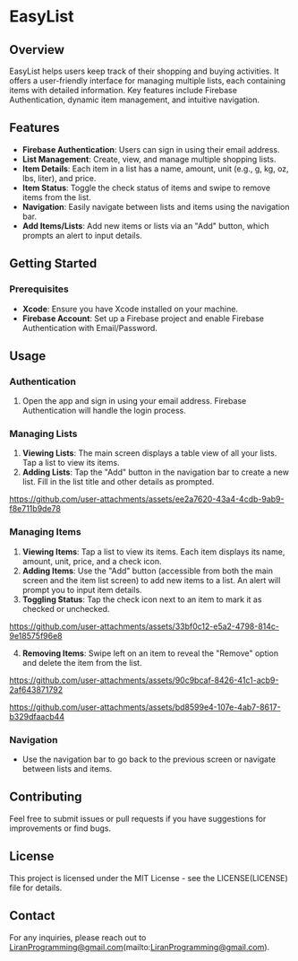 # EasyList

## Overview

EasyList helps users keep track of their shopping and buying activities. It offers a user-friendly interface for managing multiple lists, each containing items with detailed information. Key features include Firebase Authentication, dynamic item management, and intuitive navigation.

## Features

- **Firebase Authentication**: Users can sign in using their email address.
- **List Management**: Create, view, and manage multiple shopping lists.
- **Item Details**: Each item in a list has a name, amount, unit \(e.g., g, kg, oz, lbs, liter\), and price.
- **Item Status**: Toggle the check status of items and swipe to remove items from the list.
- **Navigation**: Easily navigate between lists and items using the navigation bar.
- **Add Items/Lists**: Add new items or lists via an "Add" button, which prompts an alert to input details.

## Getting Started

### Prerequisites

- **Xcode**: Ensure you have Xcode installed on your machine.
- **Firebase Account**: Set up a Firebase project and enable Firebase Authentication with Email/Password.

## Usage

### Authentication

1. Open the app and sign in using your email address. Firebase Authentication will handle the login process.

### Managing Lists

1. **Viewing Lists**: The main screen displays a table view of all your lists. Tap a list to view its items.
2. **Adding Lists**: Tap the "Add" button in the navigation bar to create a new list. Fill in the list title and other details as prompted.

https://github.com/user-attachments/assets/ee2a7620-43a4-4cdb-9ab9-f8e711b9de78

### Managing Items

1. **Viewing Items**: Tap a list to view its items. Each item displays its name, amount, unit, price, and a check icon.
2. **Adding Items**: Use the "Add" button (accessible from both the main screen and the item list screen) to add new items to a list. An alert will prompt you to input item details.
3. **Toggling Status**: Tap the check icon next to an item to mark it as checked or unchecked.


https://github.com/user-attachments/assets/33bf0c12-e5a2-4798-814c-9e18575f96e8


4. **Removing Items**: Swipe left on an item to reveal the "Remove" option and delete the item from the list.

https://github.com/user-attachments/assets/90c9bcaf-8426-41c1-acb9-2af643871792


https://github.com/user-attachments/assets/bd8599e4-107e-4ab7-8617-b329dfaacb44


### Navigation

- Use the navigation bar to go back to the previous screen or navigate between lists and items.

## Contributing

Feel free to submit issues or pull requests if you have suggestions for improvements or find bugs.

## License

This project is licensed under the MIT License - see the LICENSE(LICENSE) file for details.

## Contact

For any inquiries, please reach out to LiranProgramming@gmail.com(mailto:LiranProgramming@gmail.com).
